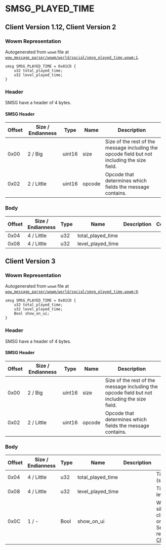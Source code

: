 # SMSG_PLAYED_TIME

## Client Version 1.12, Client Version 2

### Wowm Representation

Autogenerated from `wowm` file at [`wow_message_parser/wowm/world/social/smsg_played_time.wowm:1`](https://github.com/gtker/wow_messages/tree/main/wow_message_parser/wowm/world/social/smsg_played_time.wowm#L1).
```rust,ignore
smsg SMSG_PLAYED_TIME = 0x01CD {
    u32 total_played_time;
    u32 level_played_time;
}
```
### Header

SMSG have a header of 4 bytes.

#### SMSG Header

| Offset | Size / Endianness | Type   | Name   | Description |
| ------ | ----------------- | ------ | ------ | ----------- |
| 0x00   | 2 / Big           | uint16 | size   | Size of the rest of the message including the opcode field but not including the size field.|
| 0x02   | 2 / Little        | uint16 | opcode | Opcode that determines which fields the message contains.|

### Body

| Offset | Size / Endianness | Type | Name | Description | Comment |
| ------ | ----------------- | ---- | ---- | ----------- | ------- |
| 0x04 | 4 / Little | u32 | total_played_time |  |  |
| 0x08 | 4 / Little | u32 | level_played_time |  |  |

## Client Version 3

### Wowm Representation

Autogenerated from `wowm` file at [`wow_message_parser/wowm/world/social/smsg_played_time.wowm:9`](https://github.com/gtker/wow_messages/tree/main/wow_message_parser/wowm/world/social/smsg_played_time.wowm#L9).
```rust,ignore
smsg SMSG_PLAYED_TIME = 0x01CD {
    u32 total_played_time;
    u32 level_played_time;
    Bool show_on_ui;
}
```
### Header

SMSG have a header of 4 bytes.

#### SMSG Header

| Offset | Size / Endianness | Type   | Name   | Description |
| ------ | ----------------- | ------ | ------ | ----------- |
| 0x00   | 2 / Big           | uint16 | size   | Size of the rest of the message including the opcode field but not including the size field.|
| 0x02   | 2 / Little        | uint16 | opcode | Opcode that determines which fields the message contains.|

### Body

| Offset | Size / Endianness | Type | Name | Description | Comment |
| ------ | ----------------- | ---- | ---- | ----------- | ------- |
| 0x04 | 4 / Little | u32 | total_played_time |  | Time played in total (seconds) |
| 0x08 | 4 / Little | u32 | level_played_time |  | Time played on this level (seconds) |
| 0x0C | 1 / - | Bool | show_on_ui |  | Whether this is a silent query or the client should show it on the UI (chat box).<br/>Send back the value received in [CMSG_PLAYED_TIME](./cmsg_played_time.md) |

